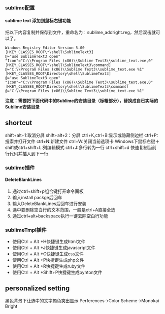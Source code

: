 ### sublime配置

#### sublime text 添加到鼠标右键功能
把以下内容复制并保存到文件，重命名为：sublime_addright.reg，然后双击就可以了。  
```
Windows Registry Editor Version 5.00
[HKEY_CLASSES_ROOT\*\shell\SublimeText3]
@="use SublimeText3 open"
"Icon"="C:\\Program Files (x86)\\Sublime Text3\\sublime_text.exe,0"
[HKEY_CLASSES_ROOT\*\shell\SublimeText3\command]
@="C:\\Program Files (x86)\\Sublime Text3\\sublime_text.exe %1"
[HKEY_CLASSES_ROOT\Directory\shell\SublimeText3]
@="use SublimeText3 open"
"Icon"="C:\\Program Files (x86)\\Sublime Text3\\sublime_text.exe,0"
[HKEY_CLASSES_ROOT\Directory\shell\SublimeText3\command]
@="C:\\Program Files (x86)\\Sublime Text3\\sublime_text.exe %1"
```
**注意：需要把下面代码中的Sublime的安装目录（标粗部分），替换成自已实际的Sublime安装目录**

## shortcut

shift+alt+1:取消分屏
shift+alt+2：分屏
ctrl+K,ctrl+B:显示或隐藏侧边栏
ctrl+P:搜索并打开文件
ctrl+N:新建文件
ctrl+W:关闭当前选项卡
Windows下鼠标右键＋shift或ctrl+shift+L:列编辑模式
ctrl+J:多行转为一行
ctrl+shift+d 快速复制当前行代码并插入到下一行

### sublime插件

#### DeleteBlankLines
1. 通过ctrl+shift+p组合键打开命令面板 
2. 输入install packge后回车
3. 输入DeleteBlankLines后回车进行安装
4. 选中要删除空白行的文本范围，一般是ctrl+A直接全选 
5. 通过ctrl+alt+backspace执行一键去除空白行功能
### sublimeTmpl插件
* 使用Ctrl + Alt +H快捷键生成html文件
* 使用Ctrl + Alt +J快捷键生成javascript文件
* 使用Ctrl + Alt +C快捷键生成css文件
* 使用Ctrl + Alt +P快捷键生成php文件
* 使用Ctrl + Alt +R快捷键生成ruby文件
* 使用Ctrl + Alt +Shift+P快捷键生成pyhton文件

## personalized setting

黑色背景下让选中的文字颜色突出显示
Perferences->Color Scheme->Monokai Bright